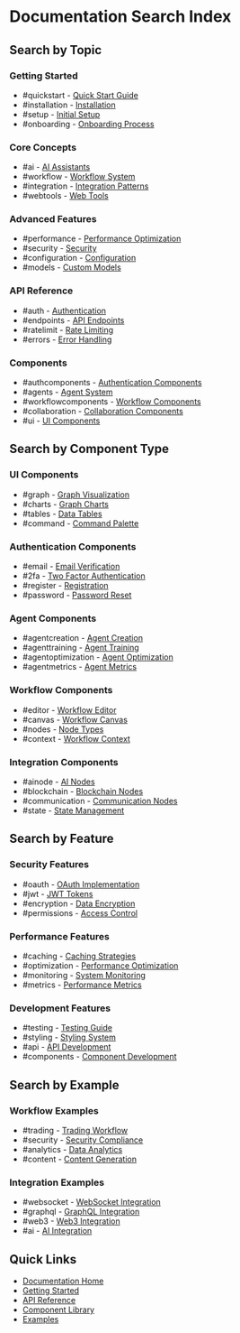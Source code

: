 # Documentation Search Index

## Search by Topic

### Getting Started
- #quickstart - [Quick Start Guide](../sections/getting-started.md#quick-start)
- #installation - [Installation](../sections/getting-started.md#installation)
- #setup - [Initial Setup](../sections/getting-started.md#setup)
- #onboarding - [Onboarding Process](../sections/getting-started.md#onboarding)

### Core Concepts
- #ai - [AI Assistants](../sections/core-concepts.md#ai-assistants)
- #workflow - [Workflow System](../sections/core-concepts.md#workflow-system)
- #integration - [Integration Patterns](../sections/core-concepts.md#integration)
- #webtools - [Web Tools](../sections/core-concepts.md#web-tools)

### Advanced Features
- #performance - [Performance Optimization](../sections/advanced-features.md#performance)
- #security - [Security](../sections/advanced-features.md#security)
- #configuration - [Configuration](../sections/advanced-features.md#configuration)
- #models - [Custom Models](../sections/advanced-features.md#custom-models)

### API Reference
- #auth - [Authentication](../sections/api-reference.md#authentication)
- #endpoints - [API Endpoints](../sections/api-reference.md#endpoints)
- #ratelimit - [Rate Limiting](../sections/api-reference.md#rate-limiting)
- #errors - [Error Handling](../sections/api-reference.md#error-handling)

### Components
- #authcomponents - [Authentication Components](../sections/components.md#authentication)
- #agents - [Agent System](../sections/components.md#agent-system)
- #workflowcomponents - [Workflow Components](../sections/components.md#workflow-system)
- #collaboration - [Collaboration Components](../sections/components.md#collaboration)
- #ui - [UI Components](../sections/components.md#ui)

## Search by Component Type

### UI Components
- #graph - [Graph Visualization](../sections/components.md#ui)
- #charts - [Graph Charts](../sections/components.md#ui)
- #tables - [Data Tables](../sections/components.md#ui)
- #command - [Command Palette](../sections/components.md#ui)

### Authentication Components
- #email - [Email Verification](../sections/components.md#authentication)
- #2fa - [Two Factor Authentication](../sections/components.md#authentication)
- #register - [Registration](../sections/components.md#authentication)
- #password - [Password Reset](../sections/components.md#authentication)

### Agent Components
- #agentcreation - [Agent Creation](../sections/components.md#agent-system)
- #agenttraining - [Agent Training](../sections/components.md#agent-system)
- #agentoptimization - [Agent Optimization](../sections/components.md#agent-system)
- #agentmetrics - [Agent Metrics](../sections/components.md#agent-system)

### Workflow Components
- #editor - [Workflow Editor](../sections/components.md#workflow-system)
- #canvas - [Workflow Canvas](../sections/components.md#workflow-system)
- #nodes - [Node Types](../sections/components.md#workflow-system)
- #context - [Workflow Context](../sections/components.md#workflow-system)

### Integration Components
- #ainode - [AI Nodes](../sections/components.md#integration)
- #blockchain - [Blockchain Nodes](../sections/components.md#integration)
- #communication - [Communication Nodes](../sections/components.md#collaboration)
- #state - [State Management](../sections/components.md#collaboration)

## Search by Feature

### Security Features
- #oauth - [OAuth Implementation](../sections/api-reference.md#authentication)
- #jwt - [JWT Tokens](../sections/api-reference.md#authentication)
- #encryption - [Data Encryption](../sections/advanced-features.md#security)
- #permissions - [Access Control](../sections/advanced-features.md#security)

### Performance Features
- #caching - [Caching Strategies](../sections/advanced-features.md#performance)
- #optimization - [Performance Optimization](../sections/advanced-features.md#performance)
- #monitoring - [System Monitoring](../sections/advanced-features.md#performance)
- #metrics - [Performance Metrics](../sections/advanced-features.md#performance)

### Development Features
- #testing - [Testing Guide](../sections/components.md#testing)
- #styling - [Styling System](../sections/components.md#styling)
- #api - [API Development](../sections/api-reference.md)
- #components - [Component Development](../sections/components.md)

## Search by Example

### Workflow Examples
- #trading - [Trading Workflow](../sections/workflow-examples.md#trading)
- #security - [Security Compliance](../sections/workflow-examples.md#security)
- #analytics - [Data Analytics](../sections/workflow-examples.md#analytics)
- #content - [Content Generation](../sections/workflow-examples.md#content)

### Integration Examples
- #websocket - [WebSocket Integration](../sections/api-reference.md#websocket-api)
- #graphql - [GraphQL Integration](../sections/api-reference.md#graphql-api)
- #web3 - [Web3 Integration](../sections/components.md#integration)
- #ai - [AI Integration](../sections/components.md#integration)

## Quick Links
- [Documentation Home](../index.md)
- [Getting Started](../sections/getting-started.md)
- [API Reference](../sections/api-reference.md)
- [Component Library](../sections/components.md)
- [Examples](../sections/workflow-examples.md)
